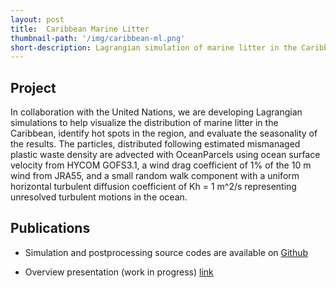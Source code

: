 ```yaml
---
layout: post
title:  Caribbean Marine Litter
thumbnail-path: '/img/caribbean-ml.png'
short-description: Lagrangian simulation of marine litter in the Caribbean.
---
```


<!-- ## Problem -->

## Project

In collaboration with the United Nations, we are developing Lagrangian simulations to help visualize the distribution of marine litter in the Caribbean, identify hot spots in the region, and evaluate the seasonality of the results. The particles, distributed following estimated mismanaged plastic waste density are advected with OceanParcels using ocean surface velocity from HYCOM GOFS3.1, a wind drag coefficient of 1% of the 10 m wind from JRA55, and a small random walk component with a uniform horizontal turbulent diffusion coefficient of Kh = 1 m^2/s representing unresolved turbulent motions in the ocean.


## Publications

- Simulation and postprocessing source codes are available on [Github](https://github.com/philippemiron/marine-litter-caribbean)

- Overview presentation (work in progress) [link](https://bit.ly/carrlitter)
